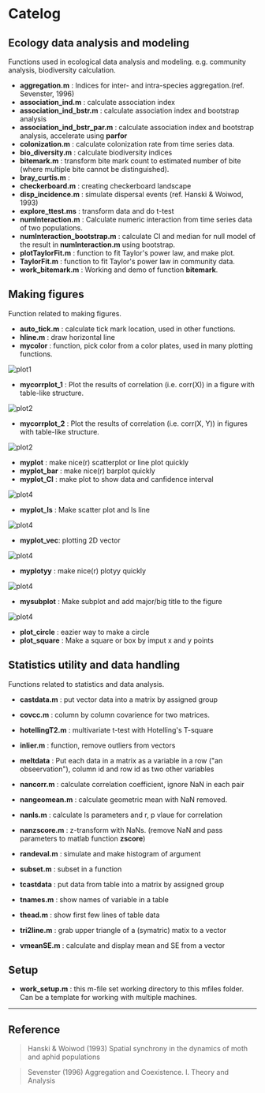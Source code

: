 # Catelog

## Ecology data analysis and modeling

Functions used in ecological data analysis and modeling. e.g. community analysis, biodiversity calculation.

* **aggregation.m** : Indices for inter- and intra-species aggregation.(ref. Sevenster, 1996) 
* **association\_ind.m** : calculate association index
* **association\_ind\_bstr.m** :  calculate association index and bootstrap analysis
* **association\_ind\_bstr\_par.m** :  calculate association index and bootstrap analysis, accelerate using **parfor**
* **colonization.m** : calculate colonization rate from time series data.
* **bio_diversity.m** : calculate biodiversity indices
* **bitemark.m** : transform bite mark count to estimated number of bite (where multiple bite cannot be distinguished).
* **bray_curtis.m** : 
* **checkerboard.m** : creating checkerboard landscape
* **disp_incidence.m** : simulate dispersal events (ref. Hanski & Woiwod, 1993)
* **explore_ttest.ms** : transform data and do t-test
* **numInteraction.m** : Calculate numeric interaction from time series data of two populations.
* **numInteraction_bootstrap.m** : calculate CI and median for null model of the result in **numInteraction.m** using bootstrap.
* **plotTaylorFit.m** : function to fit Taylor's power law, and make plot.
* **TaylorFit.m** : function to fit Taylor's power law in community data.
* **work_bitemark.m** : Working and demo of function **bitemark**. 
 
## Making figures

Function related to making figures.

* **auto_tick.m** : calculate tick mark location, used in other functions. 
* **hline.m** : draw horizontal line
* **mycolor** : function, pick color from a color plates, used in many plotting functions.
>
 ![plot1](images/mycolor.png) 

* **mycorrplot_1** : Plot the results of correlation (i.e. corr(X)) in a figure with table-like structure.
>
![plot2](images/mycorrplot_1.png)

* **mycorrplot_2** : Plot the results of correlation (i.e. corr(X, Y)) in figures with table-like structure.
>
![plot2](images/mycorrplot_2_3.png)


* **myplot** : make nice(r) scatterplot or line plot quickly
* **myplot_bar** :  make nice(r) barplot quickly
* **myplot_CI** : make plot to show data and canfidence interval 
>
![plot4](images/myplot_CI.png)

* **myplot_ls** : Make scatter plot and ls line
>
 ![plot4](images/myplot_ls.png)

* **myplot_vec**: plotting 2D vector
>
 ![plot4](images/myplot_vec.png)

* **myplotyy** : make nice(r) plotyy quickly
>
 ![plot4](images/myplotyy.png)

* **mysubplot** : Make subplot and add major/big title to the figure
>
![plot4](images/mysubplot.png)

* **plot_circle** : eazier way to make a circle
* **plot_square** : Make a square or box by imput x and y points

## Statistics utility and data handling 

Functions related to statistics and data analysis.

* **castdata.m** : put vector data into a matrix by assigned group
* **covcc.m** : column by column covarience for two matrices.
* **hotellingT2.m** :  multivariate t-test with Hotelling's T-square
* **inlier.m** : function, remove outliers from vectors

* **meltdata** : Put each data in a matrix as a variable in a row ("an obseervation"), column id and row id as two other variables 
* **nancorr.m** : calculate correlation coefficient, ignore NaN in each pair
* **nangeomean.m** : calculate geometric mean with NaN removed. 
* **nanls.m** :  calculate ls parameters and r, p vlaue for correlation
* **nanzscore.m** : z-transform with NaNs. (remove NaN and pass parameters to matlab function **zscore**)
* **randeval.m** : simulate and make histogram of argument
* **subset.m** : subset in a function 
* **tcastdata** : put data from table into a matrix by assigned group
* **tnames.m** : show names of variable in a table
* **thead.m** : show first few lines of table data
* **tri2line.m** : grab upper triangle of a (symatric) matix to a vector
* **vmeanSE.m** : calculate and display mean and SE from a vector

## Setup
* **work_setup.m** : this m-file set working directory to this mfiles folder. Can be a template for working with multiple machines.

---
## Reference
>Hanski & Woiwod (1993) Spatial synchrony in the dynamics of moth and aphid populations

>Sevenster (1996) Aggregation and Coexistence. I. Theory and Analysis



